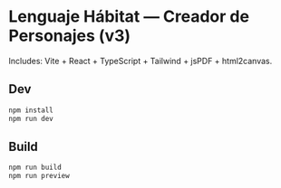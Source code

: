 # Lenguaje Hábitat — Creador de Personajes (v3)

Includes: Vite + React + TypeScript + Tailwind + jsPDF + html2canvas.

## Dev

```bash
npm install
npm run dev
```

## Build

```bash
npm run build
npm run preview
```
